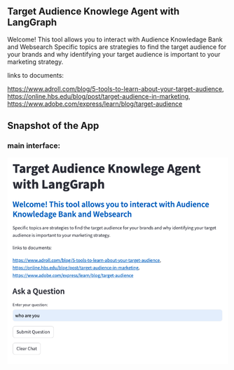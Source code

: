 ## Target Audience Knowlege Agent with LangGraph

Welcome! This tool allows you to interact with Audience Knowledage Bank and Websearch
Specific topics are strategies to find the target audience for your brands and why identifying your target audience is important to your marketing strategy.

links to documents:

https://www.adroll.com/blog/5-tools-to-learn-about-your-target-audience,
https://online.hbs.edu/blog/post/target-audience-in-marketing, 
https://www.adobe.com/express/learn/blog/target-audience

## Snapshot of the App 

### main interface: 
![alt text](figures/audience_app.png)
